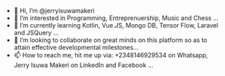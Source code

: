 - 👋 Hi, I’m @jerryisuwamakeri
- 👀 I’m interested in Programming, Entreprenuership, Music and Chess ...
- 🌱 I’m currently learning Kotlin, Vue.JS, Mongo DB, Tensor Flow, Laravel and JSQuery ...
- 💞️ I’m looking to collaborate on great minds on this platform so as to attain effective developmental milestones...
- 📫 How to reach me, hit me up via: +2348146929534 on Whatsapp, Jerry Isuwa Makeri on LinkedIn and Facebook ...

<!---
jerryisuwamakeri/jerryisuwamakeri is a ✨ special ✨ repository because its `README.md` (this file) appears on your GitHub profile.
You can click the Preview link to take a look at your changes.
--->
